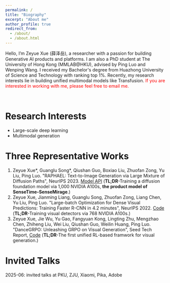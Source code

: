 ```yaml
---
permalink: /
title: "Biography"
excerpt: "About me"
author_profile: true
redirect_from: 
  - /about/
  - /about.html
---
```


Hello, I’m Zeyue Xue (薛泽岳), a researcher with a passion for building Generative AI products and platforms. I am also a PhD student at The University of Hong Kong (MMLAB@HKU), advised by Ping Luo and Wenping Wang. I received my Bachelor's degree from Huazhong University of Science and Technology with ranking top 1%. Recently, my research interests lie in building unified multimodal models like Transfusion. <font color="red">If you are interested in working with me, please feel free to email me.</font>

<br/>

Research Interests
======
  * Large-scale deep learning
  * Multimodal generation

**Three Representative Works**
======
  1. Zeyue Xue\*, Guanglu Song\*, Qiushan Guo, Boxiao Liu, Zhuofan Zong, Yu Liu, Ping Luo. "RAPHAEL: Text-to-Image Generation via Large Mixture of Diffusion Paths", NeurIPS 2023. [Model API](https://miaohua.sensetime.com/) (**TL;DR**-Training a diffusion foundation model via 1,000 NVIDIA A100s, **the product model of SenseTime-SenseMirage**.) 
  2. Zeyue Xue, Jianming Liang, Guanglu Song, Zhuofan Zong, Liang Chen, Yu Liu, Ping Luo. "Large-batch Optimization for Dense Visual Predictions: Training Faster R-CNN in 4.2 minutes", NeurIPS 2022. [Code](https://github.com/Sense-X/AGVM) (**TL;DR**-Training visual detectors via 768 NVIDIA A100s.)
  3. Zeyue Xue, Jie Wu, Yu Gao, Fangyuan Kong, Lingting Zhu, Mengzhao Chen, Zhiheng Liu, Wei Liu, Qiushan Guo, Weilin Huang, Ping Luo. "DanceGRPO: Unleashing GRPO on Visual Generation", Seed Tech Report, [Code](https://github.com/XueZeyue/DanceGRPO/) (**TL;DR**-The first unified RL-based framwork for visual generation.)

**Invited Talks**
======
2025-06: invited talks at PKU, ZJU, Xiaomi, Pika, Adobe

